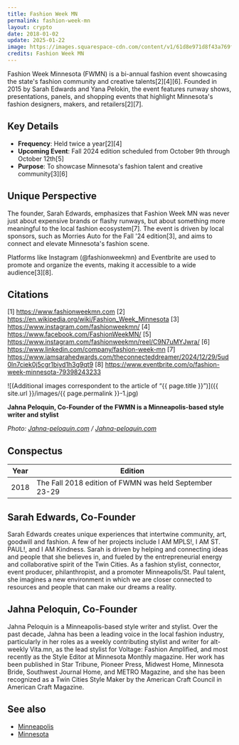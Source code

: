 ```yaml
---
title: Fashion Week MN
permalink: fashion-week-mn
layout: crypto
date: 2018-01-02
update: 2025-01-22
image: https://images.squarespace-cdn.com/content/v1/61d8e971d8f43a769fda4454/1682534479124-QCJVWL4BYTWYQ3HA1BVQ/IMG_8093.jpg?format=500w
credits: Fashion Week MN
---
```


Fashion Week Minnesota (FWMN) is a bi-annual fashion event showcasing the state's fashion community and creative talents[2][4][6]. Founded in 2015 by Sarah Edwards and Yana Pelokin, the event features runway shows, presentations, panels, and shopping events that highlight Minnesota's fashion designers, makers, and retailers[2][7].

## Key Details

- **Frequency**: Held twice a year[2][4]
- **Upcoming Event**: Fall 2024 edition scheduled from October 9th through October 12th[5]
- **Purpose**: To showcase Minnesota's fashion talent and creative community[3][6]

## Unique Perspective

The founder, Sarah Edwards, emphasizes that Fashion Week MN was never just about expensive brands or flashy runways, but about something more meaningful to the local fashion ecosystem[7]. The event is driven by local sponsors, such as Morries Auto for the Fall '24 edition[3], and aims to connect and elevate Minnesota's fashion scene.

Platforms like Instagram (@fashionweekmn) and Eventbrite are used to promote and organize the events, making it accessible to a wide audience[3][8].

## Citations

[1] https://www.fashionweekmn.com
[2] https://en.wikipedia.org/wiki/Fashion_Week_Minnesota
[3] https://www.instagram.com/fashionweekmn/
[4] https://www.facebook.com/FashionWeekMN/
[5] https://www.instagram.com/fashionweekmn/reel/C9N7uMYJwra/
[6] https://www.linkedin.com/company/fashion-week-mn
[7] https://www.iamsarahedwards.com/theconnecteddreamer/2024/12/29/5ud0ln7ciek0j5cgr1biyd1h3g9qt9
[8] https://www.eventbrite.com/o/fashion-week-minnesota-79398243233

![(Additional images correspondent to the article of “{{ page.title }}”)]({{ site.url }}/images/{{ page.permalink }}-1.jpg)

**Jahna Peloquin, Co-Founder of the FWMN is a Minneapolis-based style writer and stylist**

*Photo: [Jahna-peloquin.com](http://jahna-peloquin.com/) / [Jahna-peloquin.com](http://jahna-peloquin.com/)*

## Сonspectus

|Year|Edition|
|-|-|
|2018|The Fall 2018 edition of FWMN was held September 23-29|


##  Sarah Edwards, Co-Founder

Sarah Edwards creates unique experiences that intertwine community, art, goodwill and fashion. A few of her projects include I AM MPLS!, I AM ST. PAUL!, and I AM Kindness. Sarah is driven by helping and connecting ideas and people that she believes in, and fueled by the entrepreneurial energy and collaborative spirit of the Twin Cities. As a fashion stylist, connector, event producer, philanthropist, and a promoter Minneapolis/St. Paul talent, she imagines a new environment in which we are closer connected to resources and people that can make our dreams a reality.

## Jahna Peloquin, Co-Founder

Jahna Peloquin is a Minneapolis-based style writer and stylist. Over the past decade, Jahna has been a leading voice in the local fashion industry, particularly in her roles as a weekly contributing stylist and writer for alt-weekly Vita.mn, as the lead stylist for Voltage: Fashion Amplified, and most recently as the Style Editor at Minnesota Monthly magazine. Her work has been published in Star Tribune, Pioneer Press, Midwest Home, Minnesota Bride, Southwest Journal Home, and METRO Magazine, and she has been recognized as a Twin Cities Style Maker by the American Craft Council in American Craft Magazine.


## See also

+ [Minneapolis](index)
+ [Minnesota](index)
